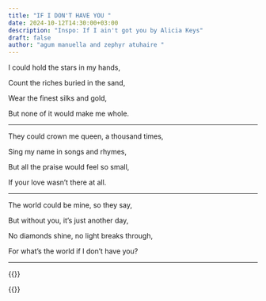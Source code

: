 ```yaml
---
title: "IF I DON'T HAVE YOU "
date: 2024-10-12T14:30:00+03:00
description: "Inspo: If I ain't got you by Alicia Keys"
draft: false
author: "agum manuella and zephyr atuhaire "
---
```



I could hold the stars in my hands,

Count the riches buried in the sand,

Wear the finest silks and gold,

But none of it would make me whole.
_____

They could crown me queen, a thousand times,

Sing my name in songs and rhymes,

But all the praise would feel so small,

If your love wasn’t there at all.
____

The world could be mine, so they say,

But without you, it’s just another day,

No diamonds shine, no light breaks through,

For what’s the world if I don’t have you?
___
{{<comments>}}


{{<mini-toc>}}


